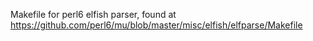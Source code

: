 Makefile for perl6 elfish parser, found at
https://github.com/perl6/mu/blob/master/misc/elfish/elfparse/Makefile
